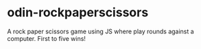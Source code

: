 # odin-rockpaperscissors

A rock paper scissors game using JS where play rounds against a computer.  First to five wins! 